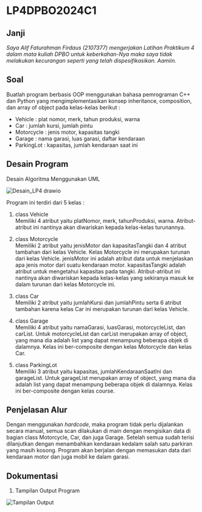 # LP4DPBO2024C1

## Janji
*Saya Alif Faturahman Firdaus (2107377) mengerjakan Latihan Praktikum 4 dalam mata kuliah DPBO untuk keberkahan-Nya maka saya tidak melakukan kecurangan seperti yang telah dispesifikasikan. Aamiin.*

## Soal
Buatlah program berbasis OOP menggunakan bahasa pemrograman C++ dan Python  yang mengimplementasikan konsep inheritance, composition, dan array of object pada kelas-kelas berikut :

- Vehicle : plat nomor, merk, tahun produksi, warna
- Car : jumlah kursi, jumlah pintu
- Motorcycle : jenis motor, kapasitas tangki
- Garage : nama garasi, luas garasi, daftar kendaraan
- ParkingLot : kapasitas, jumlah kendaraan saat ini

## Desain Program
Desain Algoritma Menggunakan UML

![Desain_LP4 drawio](https://github.com/Aliffaturahman/LP4DPBO2024C1/assets/100842759/85b301be-5b5d-4f1c-91f1-814af7204fa5)

Program ini terdiri dari 5 kelas :

1. class Vehicle  
Memiliki 4 atribut yaitu platNomor, merk, tahunProduksi, warna. Atribut-atribut ini nantinya akan diwariskan kepada kelas-kelas turunannya.

2. class Motorcycle  
Memiliki 2 atribut yaitu jenisMotor dan kapasitasTangki dan 4 atribut tambahan dari kelas Vehicle. Kelas Motorcycle ini merupakan turunan dari kelas Vehicle. jenisMotor ini adalah atribut data untuk menjelaskan apa jenis motor dari suatu kendaraan motor. kapasitasTangki adalah atribut untuk mengetahui kapasitas pada tangki. Atribut-atribut ini nantinya akan diwariskan kepada kelas-kelas yang sekiranya masuk ke dalam turunan dari kelas Motorcycle  ini.

3. class Car  
Memiliki 2 atribut yaitu jumlahKursi dan jumlahPintu serta 6 atribut tambahan karena kelas Car ini merupakan turunan dari kelas Vehicle.

4. class Garage  
Memiliki 4 atribut yaitu namaGarasi, luasGarasi, motorcycleList, dan carList. Untuk motorcycleList dan carList merupakan array of object, yang mana dia adalah list yang dapat menampung beberapa objek di dalamnya. Kelas ini ber-composite dengan kelas Motorcycle dan kelas Car.

5. class ParkingLot  
Memiliki 3 atribut yaitu kapasitas, jumlahKendaraanSaatIni dan garageList. Untuk garageList merupakan array of object, yang mana dia adalah list yang dapat menampung beberapa objek di dalamnya. Kelas ini ber-composite dengan kelas course.
        
## Penjelasan Alur
Dengan menggunakan *hardcode*, maka program tidak perlu dijalankan secara manual, semua scan dilakukan di main dengan mengisikan data di bagian class Motorcycle, Car, dan juga Garage. Setelah semua sudah terisi dilanjutkan dengan menambahkan kendaraan kedalam salah satu parkiran yang masih kosong. Program akan berjalan dengan memasukan data dari kendaraan motor dan juga mobil ke dalam garasi. 

## Dokumentasi
1. Tampilan Output Program

![Tampilan Output](https://github.com/Aliffaturahman/LP4DPBO2024C1/assets/100842759/ef36383b-638c-4770-ae40-3d6479299bd4)
